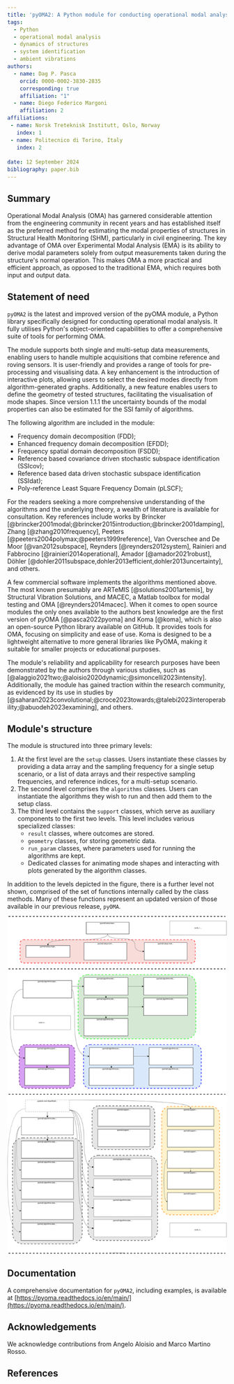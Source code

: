 ```yaml
---
title: 'pyOMA2: A Python module for conducting operational modal analysis'
tags:
  - Python
  - operational modal analysis
  - dynamics of structures
  - system identification
  - ambient vibrations
authors:
  - name: Dag P. Pasca
    orcid: 0000-0002-3830-2835
    corresponding: true
    affiliation: "1"
  - name: Diego Federico Margoni
    affiliation: 2
affiliations:
 - name: Norsk Treteknisk Institutt, Oslo, Norway
   index: 1
 - name: Politecnico di Torino, Italy
   index: 2

date: 12 September 2024
bibliography: paper.bib
---
```


## Summary

Operational Modal Analysis (OMA) has garnered considerable attention from
the engineering community in recent years and has established itself as
the preferred method for estimating the modal properties of structures in
Structural Health Monitoring (SHM), particularly in civil engineering.
The key advantage of OMA over Experimental Modal Analysis (EMA) is its
ability to derive modal parameters solely from output measurements taken
during the structure's normal operation. This makes OMA a more practical
and efficient approach, as opposed to the traditional EMA, which requires
both input and output data.

## Statement of need

`pyOMA2` is the latest and improved version of the pyOMA module, a Python
library specifically designed for conducting operational modal analysis.
It fully utilises Python's object-oriented capabilities to offer a
comprehensive suite of tools for performing OMA.

The module supports both single and multi-setup data measurements, enabling
users to handle multiple acquisitions that combine reference and roving
sensors. It is user-friendly and provides a range of tools for pre-processing
and visualising data. A key enhancement is the introduction of interactive
plots, allowing users to select the desired modes directly from
algorithm-generated graphs. Additionally, a new feature enables users to
define the geometry of tested structures, facilitating the visualisation
of mode shapes. Since version 1.1.1 the uncertainty bounds of the modal
properties can also be estimated for the SSI family of algorithms.

The following algorithm are included in the module:

- Frequency domain decomposition (FDD);
- Enhanced frequency domain decomposition (EFDD);
- Frequency spatial domain decomposition (FSDD);
- Reference based covariance driven stochastic subspace identification (SSIcov);
- Reference based data driven stochastic subspace identification (SSIdat);
- Poly-reference Least Square Frequency Domain (pLSCF);

For the readers seeking a more comprehensive understanding of the algorithms
and the underlying theory, a wealth of literature is available for consultation.
Key references include works by Brincker
[@brincker2001modal;@brincker2015introduction;@brincker2001damping],
Zhang [@zhang2010frequency], Peeters [@peeters2004polymax;@peeters1999reference],
Van Overschee and De Moor [@van2012subspace], Reynders [@reynders2012system],
Rainieri and Fabbrocino [@rainieri2014operational], Amador [@amador2021robust],
Döhler [@dohler2011subspace,dohler2013efficient,dohler2013uncertainty], and others.

A few commercial software implements the algorithms mentioned above.
The most known presumably are ARTeMIS [@solutions2001artemis], by Structural
Vibration Solutions, and MACEC, a Matlab toolbox for modal testing and
OMA [@reynders2014macec]. When it comes to open source modules the only ones
available to the authors best knowledge are the first version of pyOMA
[@pasca2022pyoma] and Koma [@koma], which is also an open-source Python library
available on GitHub. It provides tools for OMA, focusing on simplicity and ease of use.
Koma is designed to be a lightweight alternative to more general libraries like PyOMA,
making it suitable for smaller projects or educational purposes.

The module's reliability and applicability for research purposes have been
demonstrated by the authors through various studies, such as
[@alaggio2021two;@aloisio2020dynamic;@simoncelli2023intensity].
Additionally, the module has gained traction within the research community,
as evidenced by its use in studies by
[@saharan2023convolutional;@croce2023towards;@talebi2023interoperability;@abuodeh2023examining], and others.

## Module's structure

The module is structured into three primary levels:

1. At the first level are the `setup` classes. Users instantiate these classes by providing a data array and the sampling frequency for a single setup scenario, or a list of data arrays and their respective sampling frequencies, and reference indices, for a multi-setup scenario.
2. The second level comprises the `algorithms` classes. Users can instantiate the algorithms they wish to run and then add them to the setup class.
3. The third level contains the `support` classes, which serve as auxiliary components to the first two levels. This level includes various specialized classes:
    - `result` classes, where outcomes are stored.
    - `geometry` classes, for storing geometric data.
    - `run_param` classes, where parameters used for running the algorithms are kept.
    - Dedicated classes for animating mode shapes and interacting with plots generated by the algorithm classes.

In addition to the levels depicted in the figure, there is a further
level not shown, comprised of the set of functions internally called
by the class methods. Many of these functions represent an updated
version of those available in our previous release, `pyOMA`.

![Schematic organisation of the module showing inheritance between classes](../docs/img/info.svg)

## Documentation

A comprehensive documentation for `pyOMA2`, including examples, is available at
[https://pyoma.readthedocs.io/en/main/](https://pyoma.readthedocs.io/en/main/).

## Acknowledgements

We acknowledge contributions from Angelo Aloisio and Marco Martino Rosso.

## References
